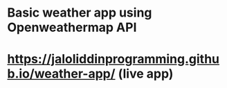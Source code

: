 # Basic weather app using Openweathermap API

# https://jaloliddinprogramming.github.io/weather-app/ (live app)